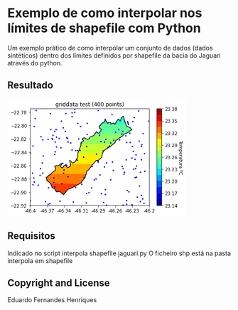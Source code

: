# Exemplo de como interpolar nos límites de shapefile com Python
Um exemplo prático de como interpolar um conjunto de dados (dados sintéticos)
dentro dos límites definidos por shapefile da bacia do Jaguari através do python.


## Resultado

![Alt text](https://github.com/eduardofhenty/scripts-gerais/blob/master/interpola%20em%20shapefile/Figure%202022-08-04%20155454.png?raw=true "Resultado da interpolação")

## Requisitos
Indicado no script interpola shapefile jaguari.py
O ficheiro shp está na pasta interpola em shapefile

## Copyright and License
Eduardo Fernandes Henriques
